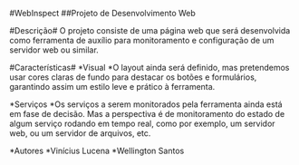  #WebInspect
 ##Projeto de Desenvolvimento Web

 #Descrição#
O projeto consiste de uma página web que será desenvolvida como ferramenta de auxílio
para monitoramento e configuração de um servidor web ou similar.

 #Características#
*Visual
 *O layout ainda será definido, mas pretendemos usar cores claras de fundo para destacar
 os botões e formulários, garantindo assim um estilo leve e prático à ferramenta.
 
 *Serviços
  *Os serviços a serem monitorados pela ferramenta ainda está em fase de decisão.
  Mas a perspectiva é de monitoramento do estado de algum serviço rodando em tempo real, como por exemplo, 
  um servidor web, ou um servidor de arquivos, etc.
  
 *Autores
  *Vinícius Lucena
  *Wellington Santos

